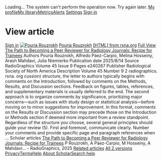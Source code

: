 Loading...
The system can't perform the operation now. Try again later.
[](javascript:void\(0\))
[](javascript:void\(0\))[](https://scholar.google.com/schhp?hl=en)
[My profile](https://scholar.google.com/citations?hl=en)[My library](https://scholar.google.com/scholar?scilib=1&hl=en)[Metrics](https://scholar.google.com/citations?view_op=metrics_intro&hl=en)[Alerts](https://scholar.google.com/scholar_alerts?view_op=list_alerts&hl=en)
[Settings](https://scholar.google.com/scholar_settings?hl=en)
[Sign in](https://accounts.google.com/Login?hl=en&continue=https://scholar.google.com/schhp%3Fhl%3Den)
[](https://scholar.google.com/citations?view_op=list_works&hl=en&hl=en&user=Ksv9I0sAAAAJ&sortby=pubdate)
# View article
[Sign in](https://accounts.google.com/Login?hl=en&continue=https://scholar.google.com/schhp%3Fhl%3Den)
[](javascript:void\(0\))
[![Pouria Rouzrokh](https://scholar.googleusercontent.com/citations?view_op=small_photo&user=Ksv9I0sAAAAJ&citpid=6)](https://scholar.google.com/citations?user=Ksv9I0sAAAAJ&hl=en)
[Pouria Rouzrokh](https://scholar.google.com/citations?user=Ksv9I0sAAAAJ&hl=en)
[[HTML] from rsna.org](https://pubs.rsna.org/doi/full/10.1148/rg.240267)
[Full View](https://pubs.rsna.org/doi/pdf/10.1148/rg.240267)
[The Path to Becoming a Peer Reviewer for Radiology Journals: Recipe for Trainees](https://pubs.rsna.org/doi/full/10.1148/rg.240267)
Authors
Pouria Rouzrokh, Alfredo Páez-Carpio, Melina Hosseiny, Arash Mahdavi, Julia Niemierko
Publication date
2025/8/14
Source
RadioGraphics
Volume
45
Issue
9
Pages
e240267
Publisher
Radiological Society of North America
Description
Volume 45 Number 9 2 radiographics. rsna. org cussion) structure, the letter to authors typically begins with comments on the Introduction, followed by comments on the Methods, Results, and Discussion sections. Feedback on figures, tables, references, and supplementary materials is usually deferred to the end. The second approach is to organize comments by significance, prioritizing major concerns—such as issues with study design or statistical analysis—before moving on to minor suggestions for improvement. In this format, comments on the Results or Discussion section may precede those on the Introduction or Methods section if deemed more important from a review standpoint. Regardless of the structure you choose, several general principles should guide your review (5). First and foremost, communicate clearly. Number your comments and provide specific page and paragraph references when …
Scholar articles
[The Path to Becoming a Peer Reviewer for Radiology Journals: Recipe for Trainees](https://scholar.google.com/scholar?oi=bibs&cluster=6178152436883863036&btnI=1&hl=en)
P Rouzrokh, A Páez-Carpio, M Hosseiny, A Mahdavi… - RadioGraphics, 2025
[Related articles](https://scholar.google.com/scholar?oi=bibs&hl=en&q=related:_DWteOg0vVUJ:scholar.google.com/) [All 2 versions](https://scholar.google.com/scholar?oi=bibs&hl=en&cluster=6178152436883863036)
[Privacy](https://www.google.com/intl/en/policies/privacy/)[Terms](https://www.google.com/intl/en/policies/terms/)[Help](javascript:void\(0\))
[About Scholar](https://scholar.google.com/intl/en/scholar/about.html)[Search help](https://support.google.com/websearch?p=scholar_dsa&hl=en)
